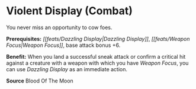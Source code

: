 ﻿---
cssclass: [feats]

---
# Violent Display (Combat)

You never miss an opportunity to cow foes.

**Prerequisites:** _[[feats/Dazzling Display|Dazzling Display]]_, _[[feats/Weapon Focus|Weapon Focus]]_, base attack bonus +6.

**Benefit:** When you land a successful sneak attack or confirm a critical hit against a creature with a weapon with which you have _Weapon Focus_, you can use _Dazzling Display_ as an immediate action.

**Source** Blood Of The Moon